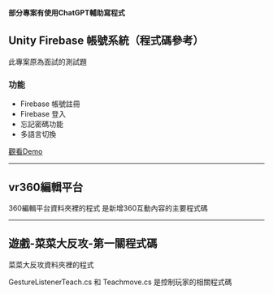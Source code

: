 **部分專案有使用ChatGPT輔助寫程式**

## Unity Firebase 帳號系統（程式碼參考）
此專案原為面試的測試題
### 功能
- Firebase 帳號註冊
- Firebase 登入
- 忘記密碼功能
- 多語言切換
  
[觀看Demo](https://youtu.be/mT2wdEH1oOw) 

--- 
##  vr360編輯平台
360編輯平台資料夾裡的程式 是新增360互動內容的主要程式碼

---
##  遊戲-菜菜大反攻-第一關程式碼
菜菜大反攻資料夾裡的程式

GestureListenerTeach.cs 和 Teachmove.cs 是控制玩家的相關程式碼


